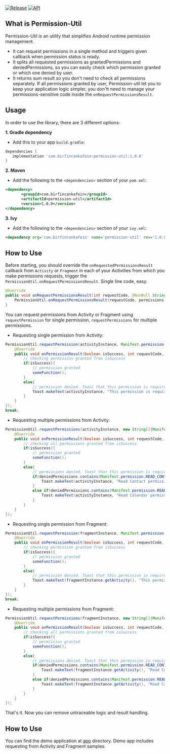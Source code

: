 
[![Release](https://img.shields.io/badge/release-1.0.0-blue.svg?style=flat)](https://bintray.com/birfincankafein/com.birfincankafein/permission-util/_latestVersion)  [![API](https://img.shields.io/badge/API-14+-green.svg?style=flat)]()

What is Permission-Util  
------------   
 Permission-Util is an utility that simplifies Android runtime permission management.
*  It can request permissions in a single method and triggers given callback when permission status is ready.
* It splits all requested permissions as grantedPermissions and deniedPermissions, so you can easily check which permission granted or which one denied by user.
* It returns sum result so you don't need to check all permissions separately. If all permissions granted by user, Permission-util let you to keep your application logic simpler, you don'tt need to manage your permissions-sensitive code inside the `onRequestPermissionsResult`.

Usage
-----
In order to use the library, there are 3 different options:

**1. Gradle dependency**

  -  Add this to your app `build.gradle`:
 ```gradle
dependencies {
	implementation 'com.birfincankafein:permission-util:1.0.0'
}
```

**2. Maven**
- Add the following to the `<dependencies>` section of your `pom.xml`:
 ```xml
<dependency>
        <groupId>com.birfincankafein</groupId>
        <artifactId>permission-util</artifactId>
        <version>1.0.0</version>
</dependency>
```

**3. Ivy**
- Add the following to the `<dependencies>` section of your `ivy.xml`:
```xml
<dependency org='com.birfincankafein' name='permission-util' rev='1.0.0'> <artifact name='permission-util' ext='pom' /> </dependency>
```

How to Use
-----
Before starting, you should override the `onRequestedPermissionsResult` callback from `Activity` or `Fragment` in each of your Activities from which you make permissions requests, trigger the `PermissionUtil.onRequestPermissionsResult`. Single line code, easy.

```java
@Override  
public void onRequestPermissionsResult(int requestCode, @NonNull String[] permissions, @NonNull int[] grantResults) {  
    PermissionUtil.onRequestPermissionsResult(requestCode, permissions, grantResults);  
}
```

You can request permissions from Activity or Fragment using  `requestPermission` for single permission, `requestPermissions` for multiple permissions. 
* Requesting single permission from Activity:
```java
PermissionUtil.requestPermission(activityInstance, Manifest.permission.ACCESS_NETWORK_STATE, new PermissionUtil.onPermissionResultListener() {  
    @Override  
    public void onPermissionResult(boolean isSuccess, int requestCode, ArrayList<String> grantedPermissions, ArrayList<String> deniedPermissions) {  
        // checking permission granted from isSuccess
        if(isSuccess){
            // permission granted
            someFunction();
        }
        else{
	        // permission denied. Toast that this permission is required.
	        Toast.makeText(activityInstance, "This permission is required for this operation", Toast.SHORT).show();
        }
    }
});  
break;
```
* Requesting multiple permissions from Activity:
```java
PermissionUtil.requestPermissions(activityInstance, new String[]{Manifest.permission.READ_CALENDAR, Manifest.permission.READ_CONTACTS}, new PermissionUtil.onPermissionResultListener() {  
	@Override  
    public void onPermissionResult(boolean isSuccess, int requestCode, ArrayList<String> grantedPermissions, ArrayList<String> deniedPermissions) {  
        // checking all permissions granted from isSuccess
        if(isSuccess){
            // permission granted
            someFunction();
        }
        else{
	        // permissions denied. Toast that this permission is required.
	        if(deniedPermissions.contains(Manifest.permission.READ_CONTACTS)){
	            Toast.makeText(activityInstance, "Read Contact permission is required for this operation", Toast.SHORT).show();
	        }
	        else if(deniedPermissions.contains(Manifest.permission.READ_CALENDAR)){
	            Toast.makeText(activityInstance, "Read Calendar permission is required for this operation", Toast.SHORT).show();
	        }
        }
    }  
});
```
* Requesting single permission from Fragment:
```java
PermissionUtil.requestPermission(fragmentInstance, Manifest.permission.ACCESS_NETWORK_STATE, new PermissionUtil.onPermissionResultListener() {  
    @Override  
    public void onPermissionResult(boolean isSuccess, int requestCode, ArrayList<String> grantedPermissions, ArrayList<String> deniedPermissions) {  
        // checking permission granted from isSuccess
        if(isSuccess){
            // permission granted
            someFunction();
        }
        else{
	        // permission denied. Toast that this permission is required.
	        Toast.makeText(fragmentInstance.getActivity(), "This permission is required for this operation", Toast.SHORT).show();
        }
    }
});  
break;
```
* Requesting multiple permissions from Fragment:
```java
PermissionUtil.requestPermissions(fragmentInstance, new String[]{Manifest.permission.READ_CALENDAR, Manifest.permission.READ_CONTACTS}, new PermissionUtil.onPermissionResultListener() {  
	@Override  
    public void onPermissionResult(boolean isSuccess, int requestCode, ArrayList<String> grantedPermissions, ArrayList<String> deniedPermissions) {  
        // checking all permissions granted from isSuccess
        if(isSuccess){
            // permission granted
            someFunction();
        }
        else{
	        // permissions denied. Toast that this permission is required.
	        if(deniedPermissions.contains(Manifest.permission.READ_CONTACTS)){
	            Toast.makeText(fragmentInstance.getActivity(), "Read Contact permission is required for this operation", Toast.SHORT).show();
	        }
	        else if(deniedPermissions.contains(Manifest.permission.READ_CALENDAR)){
	            Toast.makeText(fragmentInstance.getActivity(), "Read Calendar permission is required for this operation", Toast.SHORT).show();
	        }
        }
    }  
});
```

That's it. Now you can remove untraceable logic and result handling.

How to Use
-----
You can find the demo application at [app](https://github.com/birfincankafein/permission-util/blob/master/app)  directory. Demo app includes requesting from Activity and Fragment samples.